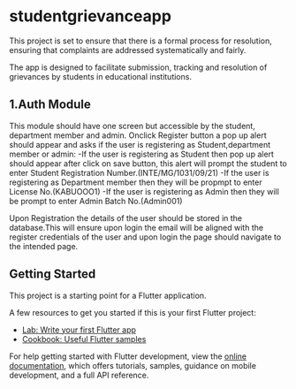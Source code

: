 # studentgrievanceapp

This project is set to ensure that there is a formal process for resolution, ensuring that complaints are addressed systematically and fairly.

The app is designed to facilitate submission, tracking and resolution of grievances by students in educational institutions.

## 1.Auth Module
This module should have one screen but accessible by the student, department member and admin.
Onclick Register button a pop up alert should appear and asks if the user is registering as Student,department member or admin:
-If the user is registering as Student then pop up alert should appear after click on save button, this alert will prompt the student to enter Student Registration Number.(INTE/MG/1031/09/21)
-If the user is registering as Department member then they will be propmpt to enter License No.(KABUOOO1)
-If the user is registering as Admin then they will be prompt to enter Admin Batch No.(Admin001)

Upon Registration the details of the user should be stored in the database.This will ensure upon login the email will be aligned with the register credentials of the user and upon login the page should navigate to the intended page.

## Getting Started

This project is a starting point for a Flutter application.

A few resources to get you started if this is your first Flutter project:

- [Lab: Write your first Flutter app](https://docs.flutter.dev/get-started/codelab)
- [Cookbook: Useful Flutter samples](https://docs.flutter.dev/cookbook)

For help getting started with Flutter development, view the
[online documentation](https://docs.flutter.dev/), which offers tutorials,
samples, guidance on mobile development, and a full API reference.
